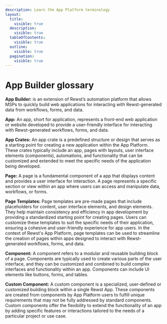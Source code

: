 ```yaml
---
description: Learn the App Platform terminology
layout:
  title:
    visible: true
  description:
    visible: true
  tableOfContents:
    visible: true
  outline:
    visible: true
  pagination:
    visible: true
---
```


# App Builder glossary

**App Builder:** is an extension of Rewst’s automation platform that allows MSPs to quickly build web applications  for interacting with Rewst-generated data from workflows, forms, and data.

**App:** An app, short for application, represents a front-end web application or website developed to provide a user-friendly interface for interacting with Rewst-generated workflows, forms, and data.

**App Crates:** An app crate is a predefined structure or design that serves as a starting point for creating a new application within the App Platform. These crates typically include an app, pages with layouts, user interface elements (components), automations, and functionality that can be customized and extended to meet the specific needs of the application being developed.

**Page:** A page is a fundamental component of a app that displays content and provides a user interface for interaction. A page represents a specific section or view within an app where users can access and manipulate data, workflows, or forms.

**Page Templates:** Page templates are pre-made pages that include placeholders for content, user interface elements, and design elements. They help maintain consistency and efficiency in app development by providing a standardized starting point for creating pages. Users can customize these templates to suit the specific needs of their application, ensuring a cohesive and user-friendly experience for app users. In the context of Rewst's App Platform, page templates can be used to streamline the creation of pages within apps designed to interact with Rewst-generated workflows, forms, and data.

**Component:** A component refers to a modular and reusable building block of a page. Components are typically used to create various parts of the user interface, and they can be customized and combined to build complex interfaces and functionality within an app. Components can include UI elements like buttons, forms, and tables.

**Custom Component:** A custom component is a specialized, user-defined or customized building block within a single Rewst App. These components are created from components by App Platform users to fulfill unique requirements that may not be fully addressed by standard components. Custom components offer the flexibility to extend the functionality of an app by adding specific features or interactions tailored to the needs of a particular project or use case.
